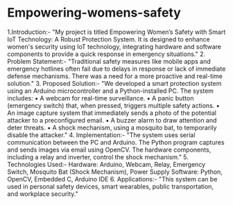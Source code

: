 # Empowering-womens-safety
1.Introduction:-
"My project is titled Empowering Women’s Safety with Smart IoT Technology: A Robust Protection System. It is designed to enhance women's security using IoT technology, integrating hardware and software components to provide a quick response in emergency situations."
2. Problem Statement:-
"Traditional safety measures like mobile apps and emergency hotlines often fail due to delays in response or lack of immediate defense mechanisms. There was a need for a more proactive and real-time solution."
3. Proposed Solution:-
"We developed a smart protection system using an Arduino microcontroller and a Python-installed PC. The system includes:
▪ A webcam for real-time surveillance.
▪ A panic button (emergency switch) that, when pressed, triggers multiple safety actions.
▪ An image capture system that immediately sends a photo of the potential attacker to a preconfigured email.
▪ A buzzer alarm to draw attention and deter threats.
▪ A shock mechanism, using a mosquito bat, to temporarily disable the attacker."
4. Implementation:-
"The system uses serial communication between the PC and Arduino. The Python program captures and sends images via email using OpenCV. The hardware components, including a relay and inverter, control the shock mechanism."
5. Technologies Used:-
Hardware: Arduino, Webcam, Relay, Emergency Switch, Mosquito Bat (Shock Mechanism), Power Supply
Software: Python, OpenCV, Embedded C, Arduino IDE
6. Applications:-
"This system can be used in personal safety devices, smart wearables, public transportation, and workplace security."
